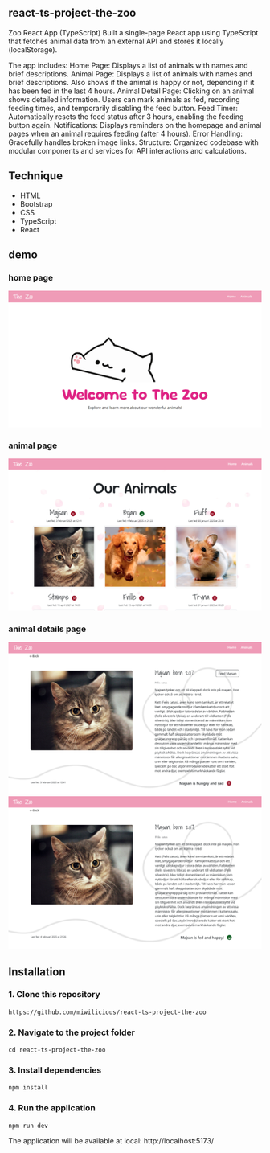 ## react-ts-project-the-zoo
Zoo React App (TypeScript)
Built a single-page React app using TypeScript that fetches animal data from an external API and stores it locally (localStorage). 

The app includes:
Home Page: Displays a list of animals with names and brief descriptions.
Animal Page: Displays a list of animals with names and brief descriptions. Also shows if the animal is happy or not, depending if it has been fed in the last 4 hours.
Animal Detail Page: Clicking on an animal shows detailed information. 
Users can mark animals as fed, recording feeding times, and temporarily disabling the feed button.
Feed Timer: Automatically resets the feed status after 3 hours, enabling the feeding button again.
Notifications: Displays reminders on the homepage and animal pages when an animal requires feeding (after 4 hours).
Error Handling: Gracefully handles broken image links.
Structure: Organized codebase with modular components and services for API interactions and calculations.

## Technique
 
- HTML
- Bootstrap
- CSS
- TypeScript
- React 

## demo


### home page
![image](/public/demo/home_page.PNG)

### animal page
![image](/public/demo/animal_page.PNG)

### animal details page
![image](/public/demo/animal_detail_page.PNG)
![image](/public/demo/fed_animal.PNG)


## Installation
 
### 1. Clone this repository
```
https://github.com/miwilicious/react-ts-project-the-zoo
```
 
### 2. Navigate to the project folder
```
cd react-ts-project-the-zoo
```
 
### 3. Install dependencies
```
npm install
```
 
### 4. Run the application
```
npm run dev
```
The application will be available at local: http://localhost:5173/